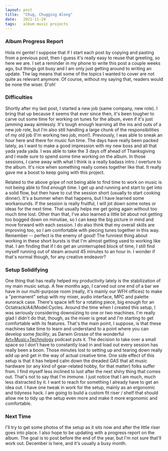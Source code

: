 ```yaml
---
layout: post
title:  "Chug, Chugging Along"
date:   2021-11-29
tags:   album music projects
---
```


### Album Progress Report

Hola mi gente! I suppose that if I start each post by copying and pasting from a previous post, then I guess it's really easy to reuse that greeting, so here we are. I set a reminder in my phone to write this post a couple weeks ago, but things got busy and I am only just getting around to writing an update. The lag means that some of the topics I wanted to cover are not quite as relevant anymore. Of course, without my saying that, readers would be none the wiser. D'oh!

### Difficulties

Shortly after my last post, I started a new job (same company, new role). I bring that up because it seems that ever since then, it's been tougher to carve out some time for working on tunes for the album, even if it's just jamming away aimlessly. It's tough enough learning all the ins and outs of a new job role, but I'm also still handling a large chunk of the responsibilities of my old job (I'm working two job, mon!). Previously, I was able to sneak an hour here and there for music fun time. The days have really been packed lately, as I want to make a good impression with my new boss and all that yada yada yada. I was able to take the 3 days off ahead of Thanksgiving and I made sure to spend some time working on the album. In those sessions, I came away with what I think is a really badass intro / overture to the album. It's nice when something really comes together like that. It really gave me a boost to keep going with this project.

Related to the above gripe of not being able to find time to work on music is not being able to find _enough_ time. I get up and running and start to get into a solid flow, but then have to cut the session short (usually to start cooking dinner). It's a bummer when that happens, but I have learned some workarounds. If the session is really fruitful, I will jot down some notes or ideas for the next time. That usually helps me get going again without too much time lost. Other than that, I've also learned a little bit about not getting too bogged down on minutiae, so I can keep the big picture in mind and move forward with each session. I do also think that my overall skills are improving too, so I am comfortable with piecing tunes together in this way. Remember -- perfect is the enemy of good! The funniest thing about working in these short bursts is that I'm almost getting used to working like that. I am finding that if I do get an uninterrupted block of time, I still find myself running out of steam around 45 minutes to an hour in. I wonder if that's normal though, for any creative endeavor?

### Setup Solidifying

One thing that has really helped my productivity lately is the stabilization of my main music setup. A few months ago, I carved out one end of a bar we have in our multi-purpose room (really, it's mainly our WFH offices) to make a "permanent" setup with my mixer, audio interface, MPC and palette eurorack case. There's space left for a rotating piece, big enough for an Octatrack/A4/Model:Cycles. Around the time when I created this setup, I was seriously considering downsizing to one or two machines. I'm really glad I didn't do that, though, as the mixer is great and I'm starting to get comfortable with its features. That's the main point, I suppose, is that these machines take time to learn and understand to a point where you can develop some _facility_, as Darwin Grosse of the wonderful [Art+Music+Technology](https://artmusictech.libsyn.com/) podcast puts it. The decision to take over a small space so I don't have to constantly load in and load out every session has really been a boon. Those minutes lost to setting up and tearing down really add up and get in the way of actual creative time. One side effect of this setup is that it has helped calm down the dreaded _GAS_ that all music hardware (or any kind of gear-related hobby, for that matter) folks suffer from. I find myself less inclined to lust after the next shiny thing that comes out. That's not to say that I'm immune. I just notice that I am much, much less distracted by it. I want to reach for something I already have to get an idea out. I have one tweak in work for the setup, mainly as an ergonomic and tidyness hack. I am going to build a custom fit riser / shelf that should allow me to tidy up the setup even more and make it more ergonomic and comfortable.

### Next Time

I'll try to get some photos of the setup as it sits now and after the little riser goes into place. I also hope to be updating with a progress report on the album. The goal is to post before the end of the year, but I'm not sure that'll work out. December is here, and it's usually a busy month.
